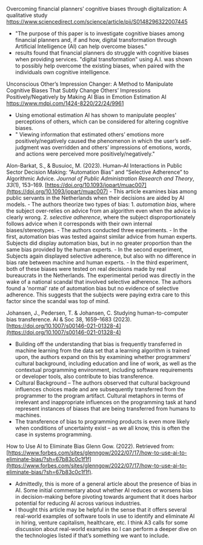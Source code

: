 Overcoming financial planners’ cognitive biases through digitalization: A qualitative study
https://www.sciencedirect.com/science/article/pii/S0148296322007445
- "The purpose of this paper is to investigate cognitive biases among financial planners and, if and how, digital transformation through Artificial Intelligence (AI) can help overcome biases."
- results found that financial planners do struggle with cognitive biases when providing services. "digital transformation" using A.I. was shown to possibly help overcome the existing biases, when paired with the individuals own cognitive intelligence. 

Unconscious Other’s Impression Changer: A Method to Manipulate Cognitive Biases That Subtly Change Others’ Impressions Positively/Negatively by Making AI Bias in Emotion Estimation AI
https://www.mdpi.com/1424-8220/22/24/9961
- Using emotional estimation AI has shown to manipulate peoples' perceptions of others, which can be considered for altering cognitive biases. 
- " Viewing information that estimated others’ emotions more positively/negatively caused the phenomenon in which the user’s self-judgment was overridden and others’ impressions of emotions, words, and actions were perceived more positively/negatively."

Alon-Barkat, S., & Busuioc, M. (2023). Human–AI Interactions in Public Sector Decision Making: “Automation Bias” and “Selective Adherence” to Algorithmic Advice. _Journal of Public Administration Research and Theory_, _33_(1), 153–169. [https://doi.org/10.1093/jopart/muac007](https://doi.org/10.1093/jopart/muac007)
	  - This article examines bias among public servants in the Netherlands when their decisions are aided by AI models.
	  - The authors theorize two types of bias:
		  1. *automation bias*, where the subject over-relies on advice from an algorithm even when the advice is clearly wrong.
		  2. *selective adherence*, where the subject disproportionately follows advice when it corresponds with their own internal biases/stereotypes.
	  - The authors conducted three experiments. 
		  - In the first, automation bias was tested against similar advice from human experts. Subjects did display automation bias, but in no greater proportion than the same bias provided by the human experts.
		  - In the second experiment, Subjects again displayed selective adherence, but also with no difference in bias rate between machine and human experts.
		  - In the third experiment, both of these biases were tested on real decisions made by real bureaucrats in the Netherlands. The experimental period was directly in the wake of a national scandal that involved selective adherence. The authors found a 'normal' rate of automation bias but no evidence of selective adherence. This suggests that the subjects were paying extra care to this factor since the scandal was top of mind.
	
Johansen, J., Pedersen, T. & Johansen, C. Studying human-to-computer bias transference. AI & Soc 38, 1659–1683 (2023). [https://doi.org/10.1007/s00146-021-01328-4](https://doi.org/10.1007/s00146-021-01328-4)
- Building off the understanding that bias is frequently transferred in machine learning from the data set that a learning algorithm is trained upon, the authors expand on this by examining whether programmers’ cultural background, including education and line of work, as well as the contextual programming environment, including software requirements or developer tools, also contribute to bias transference. 
- Cultural Background – The authors observed that cultural background influences choices made and are subsequently transferred from the programmer to the program artifact. Cultural metaphors in terms of irrelevant and inappropriate influences on the programming task at hand represent instances of biases that are being transferred from humans to machines.
- The transference of bias to programming products is even more likely when conditions of uncertainty exist – as we all know, this is often the case in systems programming.

How to Use AI to Eliminate Bias Glenn Gow. (2022). Retrieved from: [https://www.forbes.com/sites/glenngow/2022/07/17/how-to-use-ai-to-eliminate-bias/?sh=67b83c0c1f1f](https://www.forbes.com/sites/glenngow/2022/07/17/how-to-use-ai-to-eliminate-bias/?sh=67b83c0c1f1f).
- Admittedly, this is more of a general article about the presence of bias in AI. Some initial commentary about whether AI reduces or worsens bias in decision-making before pivoting towards argument that it does harbor potential for reducing AI across various industries.
- I thought this article may be helpful in the sense that it offers several real-world examples of software tools in use to identify and eliminate AI in hiring, venture capitalism, healthcare, etc. I think A3 calls for some discussion about real-world examples so I can perform a deeper dive on the technologies listed if that’s something we want to include. 

